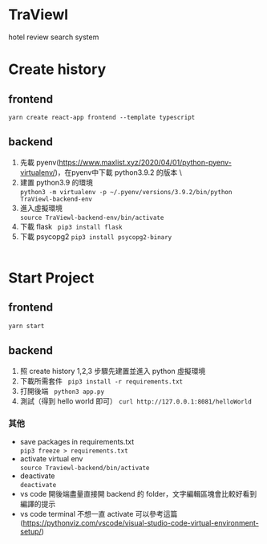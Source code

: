 # TraViewl

hotel review search system

# Create history

## frontend

`yarn create react-app frontend --template typescript`

## backend

1. 先載 pyenv(https://www.maxlist.xyz/2020/04/01/python-pyenv-virtualenv/)，在pyenv中下載 python3.9.2 的版本 \
2. 建置 python3.9 的環境 \
   `python3 -m virtualenv -p ~/.pyenv/versions/3.9.2/bin/python TraViewl-backend-env`
3. 進入虛擬環境 \
   `source TraViewl-backend-env/bin/activate`
4. 下載 flask
   ` pip3 install flask`
5. 下載 psycopg2
   `pip3 install psycopg2-binary`
   <br>
   <br>

# Start Project

## frontend

`yarn start`

## backend

1. 照 create history 1,2,3 步驟先建置並進入 python 虛擬環境
2. 下載所需套件
   ` pip3 install -r requirements.txt`
3. 打開後端
   ` python3 app.py`
4. 測試（得到 hello world 即可）
   `curl http://127.0.0.1:8081/helloWorld`

### 其他

- save packages in requirements.txt \
   `pip3 freeze > requirements.txt `
- activate virtual env \
   `source Traviewl-backend/bin/activate`
- deactivate \
   `deactivate`
- vs code 開後端盡量直接開 backend 的 folder，文字編輯區塊會比較好看到編譯的提示
- vs code terminal 不想一直 activate 可以參考這篇 (https://pythonviz.com/vscode/visual-studio-code-virtual-environment-setup/)
